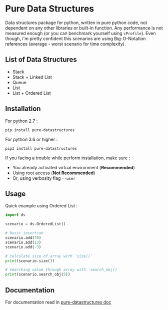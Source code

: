# Pure Data Structures

Data structures package for python, written in pure python code, not dependent on any other libraries or built-in function. Any performance is not measured enough (or you can benchmark yourself using `cProfile`). Even though, i'm pretty confident this scenarios are using Big-O-Notation references (average - worst scenario for time complexity).

## List of Data Structures

- Stack
- Stack + Linked List
- Queue
- List
- List + Ordered List

## Installation

For python 2.7 :

`pip install pure-datastructures`

For python 3.6 or higher :

`pip3 install pure-datastructures`

If you facing a trouble while perform installation, make sure :

- You already activated virtual environment (**Recommended**)
- Using root access (**Not Recommended**)
- Or, using verbosity flag `--user`

## Usage

Quick example using Ordered List :

```python
import ds

scenario = ds.OrderedList()

# basic insertion
scenario.add(70)
scenario.add(13)
scenario.add(-3)

# calculate size of array with `size()`
print(scenario.size())

# searching value through array with `search_obj()`
print(scenario.search_obj(5))
```

## Documentation

For documentation read in [pure-datastructures doc](https://sodrooome.github.io/pure-datastructures/)

